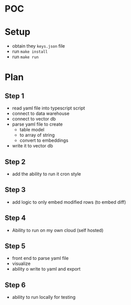 # POC

# Setup
- obtain they `keys.json` file
- run `make install`
- run `make run`

# Plan
## Step 1

- read yaml file into typescript script
- connect to data warehouse
- connect to vector db
- parse yaml file to create
    - table model
    - to array of string
    - convert to embeddings
- write it to vector db

## Step 2

- add the ability to run it cron style

## Step 3

- add logic to only embed modified rows (to embed diff)

## Step 4

- Ability to run on my own cloud (self hosted)

## Step 5

- front end to parse yaml file
- visualize
- ability o write to yaml and export

## Step 6

- ability to run locally for testing